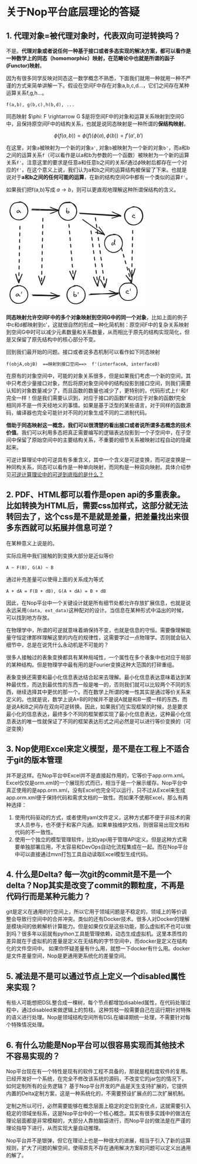 # 关于Nop平台底层理论的答疑

## 1. 代理对象=被代理对象时，代表双向可逆转换吗？

不是。**代理对象或者说任何一种基于接口或者多态实现的解决方案，都可以看作是一种数学上的同态（homomorphic）映射，在范畴论中也就是所谓的函子(Functor)映射**。

因为有很多同学反映对同态这一数学概念不熟悉，下面我们就用一种就用一种不严谨的方式来简单讲解一下。假设在空间F中存在对象a,b,c,d...，它们之间存在某种运算关系f,g,h...。

```
f(a,b), g(b,c),h(b,d), ...
```

同态映射 $\phi: F \rightarrow G $是将空间F中的对象和运算关系映射到空间G中，且保持原空间F中的结构关系，也就是说同态映射是一种所谓的**保结构映射**。

$$
\phi(f(a,b)) = \phi(f)(\phi(a),\phi(b)) = f'(a',b')
$$

在这里，对象`a`被映射为一个新的对象`a'`, 对象`b`被映射为一个新的对象`b'`，而a和b之间的运算关系`f`（可以看作是以a和b为参数的一个函数）被映射为一个新的运算关系`f'`。注意这里的要求是任意a和任意b之间的关系f通过$\phi$映射后都存在一个对应的`f'`，在这个意义上说，我们认为a和b之间的运算结构被保留了下来。也就是说对于**a和b之间的任何可能的运算**，在新的结构空间G中都有一个类似的运算`f'`。

如果我们把f(a,b)写成 $a\rightarrow b$，则可以更直观地理解这种所谓保结构的含义。

![](nop/homomorphic.png)

**同态映射允许空间F中的多个对象映射到空间G中的同一个对象**，比如上面的例子中c和d都映射到c'，这就很自然的形成一种化简机制：原空间F中的复杂关系映射到空间G中时可以减少元素数量和关系数量，从而相比于原先的结构实现简化，但是又保留了原先结构中的核心部分不变。

回到我们最开始的问题。接口或者说多态机制可以看作如下同态映射

```
f(objA,objB)  ==映射到接口空间==>  f'(interfaceA, interfaceB) 
```

在原有的对象空间中，可能的对象关系很多，但是如果我们考虑一个新的空间，其中只考虑少量接口对象，然后将原对象空间中的结构投影到接口空间，则我们需要认知的对象数量减少了，而且函数的数量也减少了，更特别的，代码形式上`f'`和`f`完全一样！但是我们需要认识到，对应于接口的函数f'和对应于对象的函数f完全相同并不是一件天经地义的事情。如果是基于泛型的某些语言，对于同样的函数源码，编译器也完全可能针对不同的对象生成不同的二进制代码。

**借助于同态映射这一概念，我们可以很清楚的看出接口或者说所谓多态概念的技术价值**。我们可以利用多态把真正需要编写的逻辑表达投影到一个子空间中，在子空间中保留了原始空间中的主要结构关系，不重要的细节关系被映射过程自动的隐藏起来。

可逆计算理论中的可逆具有多重含义，其中一个含义是可逆变换，而可逆变换是一种同构关系，同态可以看作是一种单向映射，而同构是一种双向映射。具体介绍参见[可逆计算理论中的可逆到底指的是什么？](https://mp.weixin.qq.com/s/Fngl7vYWhULn0VKeAEKPkQ)

## 2. PDF、HTML都可以看作是open api的多重表象。比如转换为HTML后，需要css加样式，这部分就无法转回去了，这个css是不是就是差量，把差量找出来很多东西就可以拓展并信息可逆？

在某种意义上说是的。

实际应用中我们接触的到变换大部分是近似等价 

```
A ~ F(B), G(A) ~ B
```

通过补充差量可以使得上面的关系成为等式

```
A + dA = F(B + dB), G(A + dA) = B + dB
```

因此，在Nop平台中一个关键设计就是所有细节处都允许存放扩展信息，也就是说永远采用`(data, ext_data)`这种配对的设计。当信息在某种形式中溢出的时候，可以找到地方存放。

在物理学中，所谓的可逆就意味着熵保持不变，也就是信息的守恒。需要像理解能量守恒定律那样理解这里的内在的规律性，这需要学过一点物理学。否则就会钻入细节中，总是在说凭什么永动机是不可能的？

很多人接触过的表象变换都具有某种局域性，一个属性在多个表象中也对应于局部的某种结构。但是物理学中最有用的是Fourier变换这种大范围的打碎重组。

表象变换还需要和最小化信息表达结合起来去理解。最小化信息表达意味着达到某种最优性，而达到最优性的东西一般是唯一的，否则我们就可以比较两个不同的东西，继续选择其中更优的那一个。而在数学上所谓的唯一性其实是通过等价关系来定义的。也就是说，数学上说A=B的时候并不是说A就是和B一摸一样的东西，而是说A和B之间存在双向可逆转换。因此，如果我们在实现框架的时候，总是要求最小化的信息表达，最终多个不同的框架都实现了最小化信息表达，这种最小化信息表达的唯一性就保证了不同的框架表达形式之间必然是可以进行等价变换的（可逆变换）

## 3. Nop使用Excel来定义模型，是不是在工程上不适合于git的版本管理

并不是这样。在Nop平台中Excel并不是直接起作用的，它等价于app.orm.xml。Excel仅仅是orm.xml的一个展现形式而已，相当于是一个展示缓存。Nop平台中真正使用的是app.orm.xml，没有Excel也完全可以运行，只不过从Excel来生成app.orm.xml便于保持代码和需求文档的一致性。而如果不使用Excel，那么有两种选择：

1. 使用代码驱动的方式，或者使用yaml文件定义，这种方式都不便于非技术的需求人员参与，也不便于和客户沟通。如果单独维护文档，则很容易出现文档和代码的不一致性。
2. 使用一个独立的模型管理软件，比如yapi用于管理API定义。但是这种方式需要单独部署应用，不太容易和DevOps自动化流程集成在一起。而在Nop平台中可以直接通过mvn打包工具自动读取Excel模型生成代码。

## 4. 什么是Delta? 每一次git的commit是不是一个delta？Nop其实是改变了commit的颗粒度，不再是代码行而是某种元能力？

git是定义在通用的行空间上，所以它用于领域问题是不稳定的，领域上的等价调整会导致行空间中的合并冲突。类似的还有Docker技术。很多人对Docker的理解是模块间的依赖解析计算能力。但是如果仅仅是这些功能，那么虚拟机不也可以做到吗？很多年以前就有python工具能管理依赖，动态生成虚拟机。这里本质性的差异就在于虚拟机的差量是定义在无结构的字节空间中，而docker是定义在结构化的文件空间中。
如果你怀疑差量有什么用，就想一下docker有什么用。docker是文件差量空间，Nop是更通用更系统化的差量空间。

## 5. 减法是不是可以通过节点上定义一个disabled属性来实现？

有些人可能想把DSL整合成一棵树，每个节点都增加disabled属性，在代码处理过程中，通过disabled来做逻辑上的剪枝。这种剪枝一般需要自己在运行期针对特殊的语义进行处理。Nop是领域结构空间所有DSL在编译期统一处理，不需要针对每个特殊情况处理。

## 6. 有什么功能是Nop平台可以很容易实现而其他技术不容易实现的？

Nop平台现在有一个特性是现有的软件工程不具备的，那就是粗粒度软件的复用。已经开发好一个系统，在完全不修改该系统的源码，不改变它的jar包的情况下，如何定制所有的业务逻辑？
基于Nop平台开发的产品是天生支持扩展的，它提供内置的Delta定制方案，这是一种系统化的，不需要预设扩展点的二次扩展机制。

定制之所以可行，必然需要能够在概念层面上稳定的定位到变化点，这就需要引入稳定的领域坐标系，这是Nop平台中的一个核心概念。其实有很多实践中的做法在理论层面都是非常模糊的，大部分人靠拍脑袋进行，而Nop平台的做法是在严谨的理论指导下进行，从而实现大量自动推理。

Nop平台并不是银弹，但它在理论上也是一种很大的进展，相当于引入了新的运算规则，扩大了问题的解空间，使得原先不存在通用解决方案的问题可以定义出通用的解了。

